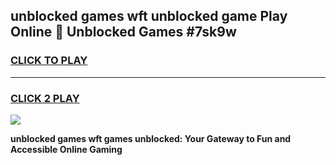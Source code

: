 
## unblocked games wft unblocked game Play Online 👋 Unblocked Games #7sk9w
<h3>
<a href="https://premium.freeplayer.one?title=unblocked_games_wft&ref=21F">CLICK TO PLAY</a></h3>
<hr>

<h3>
<a href="https://premium.freeplayer.one?title=unblocked_games_wft&ref=21F">CLICK 2 PLAY</a>
  
</h3>

<a href="https://premium.freeplayer.one?title=unblocked_games_wft&ref=21F/"><img src="https://clearcache.store/games.png"></a>


**unblocked games wft games unblocked: Your Gateway to Fun and Accessible Online Gaming**
